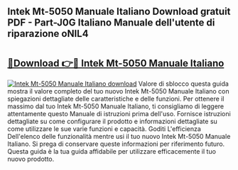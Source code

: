 ## Intek Mt-5050 Manuale Italiano Download gratuit PDF - Part-J0G Italiano Manuale dell'utente di riparazione oNIL4

# <h2><a href="http://dfa7t0u.blite.top/?on=Intek+Mt-5050+Manuale+Italiano">🔗Download 👉🔴 Intek Mt-5050 Manuale Italiano</a></h2>

[![Intek Mt-5050 Manuale Italiano download](https://i.imgur.com/lujVjoI.png)](http://dfa7t0u.blite.top/?on=Intek+Mt-5050+Manuale+Italiano)
Valore di sblocco questa guida mostra il valore completo del tuo nuovo Intek Mt-5050 Manuale Italiano con spiegazioni dettagliate delle caratteristiche e delle funzioni. Per ottenere il massimo dal tuo Intek Mt-5050 Manuale Italiano, ti consigliamo di leggere attentamente questo Manuale di istruzioni prima dell'uso. Fornisce istruzioni dettagliate su come configurare il prodotto e informazioni dettagliate su come utilizzare le sue varie funzioni e capacità. Goditi L'efficienza Dell'elenco delle funzionalità mentre usi il tuo nuovo Intek Mt-5050 Manuale Italiano. Si prega di conservare queste informazioni per riferimento futuro. Questa guida è la tua guida affidabile per utilizzare efficacemente il tuo nuovo prodotto.
